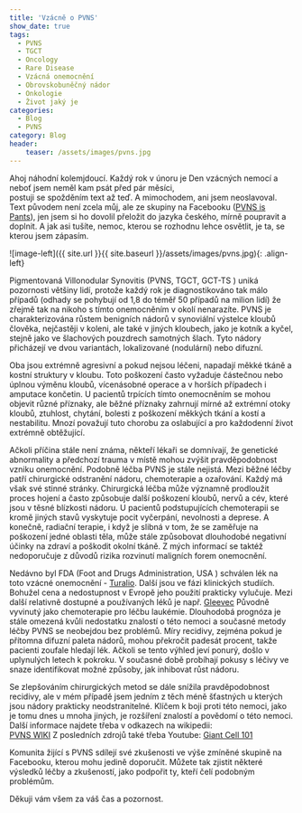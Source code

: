 ```yaml
---
title: 'Vzácně o PVNS'
show_date: true
tags:
  - PVNS
  - TGCT
  - Oncology
  - Rare Disease
  - Vzácná onemocnění
  - Obrovskobuněčný nádor
  - Onkologie
  - Život jaký je
categories:
  - Blog
  - PVNS
category: Blog
header:
    teaser: /assets/images/pvns.jpg    
---
```


Ahoj náhodní kolemjdoucí. Každý rok v únoru je Den vzácných nemocí a neboť jsem neměl kam psát před pár měsíci,   
postuji se spožděním text až teď. A mimochodem, ani jsem neoslavoval.  
Text původem není zcela můj, ale ze skupiny na Facebooku (<a href="https://www.facebook.com/groups/91851410592">PVNS is Pants</a>),
jen jsem si ho dovolil přeložit do jazyka českého, mírně poupravit a doplnit.
A jak asi tušíte, nemoc, kterou se rozhodnu lehce osvětlit, je ta, se kterou jsem zápasím.

![image-left]({{ site.url }}{{ site.baseurl }}/assets/images/pvns.jpg){: .align-left}

Pigmentovaná Villonodular Synovitis (PVNS, TGCT, GCT-TS ) uniká pozornosti většiny lidí, protože každý rok je
diagnostikováno tak málo případů (odhady se pohybují od 1,8 do téměř 50 případů na milion lidí) že zřejmě tak na nikoho s tímto onemocněním v okolí nenarazíte.
PVNS je charakterizována růstem benigních nádorů v synoviální výstelce kloubů člověka, nejčastěji v koleni,
ale také v jiných kloubech, jako je kotník a kyčel, stejně jako ve šlachových pouzdrech samotných šlach. Tyto nádory přicházejí ve dvou variantách, lokalizované (nodulární) nebo difuzní.

Oba jsou extrémně agresivní a pokud nejsou léčeni, napadají měkké tkáně a kostní struktury v kloubu. Toto poškození často
vyžaduje částečnou nebo úplnou výměnu kloubů, vícenásobné operace a v horších případech i amputace končetin. U pacientů trpících tímto onemocněním se mohou objevit různé příznaky,
ale běžné příznaky zahrnují mírné až extrémní otoky kloubů, ztuhlost, chytání, bolesti z poškození měkkých tkání
a kostí a nestabilitu. Mnozí považují tuto chorobu za oslabující a pro každodenní život extrémně obtěžující.

Ačkoli příčina stále není známa, někteří lékaři se domnívají, že genetické abnormality a předchozí trauma v místě mohou zvýšit
pravděpodobnost vzniku onemocnění. Podobně léčba PVNS je stále nejistá. Mezi běžné léčby patří chirurgické odstranění
nádoru, chemoterapie a ozařování. Každý má však své stinné stránky. Chirurgická léčba může významně prodloužit proces
hojení a často způsobuje další poškození kloubů, nervů a cév, které jsou v těsné blízkosti nádoru. U pacientů
podstupujících chemoterapii se kromě jiných stavů vyskytuje pocit vyčerpání, nevolnosti a deprese. A konečně, radiační
terapie, i když je slibná v tom, že se zaměřuje na poškození jedné oblasti těla, může stále způsobovat dlouhodobé
negativní účinky na zdraví a poškodit okolní tkáně. Z mých informací se taktéž nedoporučuje z důvodů rizika rozvinutí maligních forem onemocnění.

Nedávno byl FDA (Foot and Drugs Administration, USA ) schválen lék na toto vzácné onemocnění - <a href="https://www.turalio.com/en/">Turalio</a>. Další jsou ve fázi klinických studiích.
Bohužel cena a nedostupnost v Evropě jeho použití prakticky vylučuje. Mezi další relativně dostupné a používaných léků je např.
<a href="https://en.wikipedia.org/wiki/Imatinib">Gleevec</a> Původně vyvinutý jako chemoterapie pro léčbu laukémie.
Dlouhodobá prognóza je stále omezená kvůli nedostatku znalostí o této nemoci a současné metody léčby PVNS
se neobejdou bez problémů. Míry recidivy, zejména pokud je přítomna difuzní paleta nádorů, mohou překročit padesát
procent, takže pacienti zoufale hledají lék. Ačkoli se tento výhled jeví ponurý, došlo v uplynulých letech k pokroku. V současné době
probíhají pokusy s léčivy ve snaze identifikovat možné způsoby, jak inhibovat růst nádoru.

Se zlepšováním chirurgických metod se dále snížila pravděpodobnost recidivy, ale v mém případě jsem jedním z těch
méně šťastných u kterých jsou nádory prakticky neodstranitelné. Klíčem k boji proti této nemoci, jako je tomu dnes u mnoha jiných, je
rozšíření znalostí a povědomí o této nemoci. Další informace najdete třeba v odkazech na wikipedii:   
<a href="https://en.wikipedia.org/wiki/Tenosynovial_giant_cell_tumor">PVNS WIKI</a>
Z posledních zdrojů také třeba Youtube:
<a href="https://youtu.be/k4PFFuc7y4w">Giant Cell 101</a>

Komunita žijící s PVNS sdílejí své zkušenosti ve výše zmíněné skupině na Facebooku, kterou mohu jedině doporučit.
Můžete tak zjistit některé výsledků léčby a zkušeností, jako podpořit ty, kteří čelí podobným problémům.

Děkuji vám všem za váš čas a pozornost.